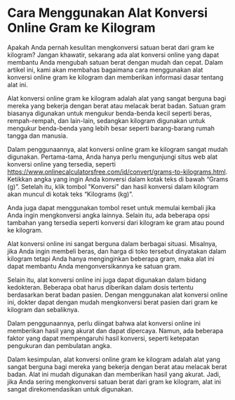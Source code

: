 Cara Menggunakan Alat Konversi Online Gram ke Kilogram
======================================================

Apakah Anda pernah kesulitan mengkonversi satuan berat dari gram ke kilogram? Jangan khawatir, sekarang ada alat konversi online yang dapat membantu Anda mengubah satuan berat dengan mudah dan cepat. Dalam artikel ini, kami akan membahas bagaimana cara menggunakan alat konversi online gram ke kilogram dan memberikan informasi dasar tentang alat ini.

Alat konversi online gram ke kilogram adalah alat yang sangat berguna bagi mereka yang bekerja dengan berat atau melacak berat badan. Satuan gram biasanya digunakan untuk mengukur benda-benda kecil seperti beras, rempah-rempah, dan lain-lain, sedangkan kilogram digunakan untuk mengukur benda-benda yang lebih besar seperti barang-barang rumah tangga dan manusia.

Dalam penggunaannya, alat konversi online gram ke kilogram sangat mudah digunakan. Pertama-tama, Anda hanya perlu mengunjungi situs web alat konversi online yang tersedia, seperti <https://www.onlinecalculatorsfree.com/id/convert/grams-to-kilograms.html>. Ketikkan angka yang ingin Anda konversi dalam kotak teks di bawah “Grams (g)”. Setelah itu, klik tombol "Konversi" dan hasil konversi dalam kilogram akan muncul di kotak teks “Kilograms (kg)”.

Anda juga dapat menggunakan tombol reset untuk memulai kembali jika Anda ingin mengkonversi angka lainnya. Selain itu, ada beberapa opsi tambahan yang tersedia seperti konversi dari kilogram ke gram atau pound ke kilogram.

Alat konversi online ini sangat berguna dalam berbagai situasi. Misalnya, jika Anda ingin membeli beras, dan harga di toko tersebut dinyatakan dalam kilogram tetapi Anda hanya menginginkan beberapa gram, maka alat ini dapat membantu Anda mengonversikannya ke satuan gram.

Selain itu, alat konversi online ini juga dapat digunakan dalam bidang kedokteran. Beberapa obat harus diberikan dalam dosis tertentu berdasarkan berat badan pasien. Dengan menggunakan alat konversi online ini, dokter dapat dengan mudah mengkonversi berat pasien dari gram ke kilogram dan sebaliknya.

Dalam penggunaannya, perlu diingat bahwa alat konversi online ini memberikan hasil yang akurat dan dapat dipercaya. Namun, ada beberapa faktor yang dapat mempengaruhi hasil konversi, seperti ketepatan pengukuran dan pembulatan angka.

Dalam kesimpulan, alat konversi online gram ke kilogram adalah alat yang sangat berguna bagi mereka yang bekerja dengan berat atau melacak berat badan. Alat ini mudah digunakan dan memberikan hasil yang akurat. Jadi, jika Anda sering mengkonversi satuan berat dari gram ke kilogram, alat ini sangat direkomendasikan untuk digunakan.